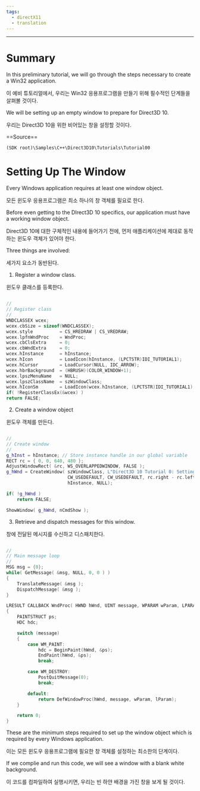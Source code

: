```yaml
---
tags:
  - directX11
  - translation
---
```

---

# Summary

In this preliminary tutorial, we will go through the steps necessary to create a Win32 application.

이 예비 튜토리얼에서, 우리는 Win32 응용프로그램을 만들기 위해 필수적인 단계들을 살펴볼 것이다.

We will be setting up an empty window to prepare for Direct3D 10.

우리는 Direct3D 10을 위한 비어있는 창을 설정할 것이다.

==Source==

`(SDK root)\Samples\C++\Direct3D10\Tutorials\Tutorial00`

# Setting Up The Window

Every Windows application requires at least one window object.

모든 윈도우 응용프로그램은 최소 하나의 창 객체를 필요로 한다.

Before even getting to the DIrect3D 10 specifics, our application must have a working window object.

Direct3D 10에 대한 구체적인 내용에 들어가기 전에, 먼저 애플리케이션에 제대로 동작하는 윈도우 객체가 있어야 한다.

Three things are involved:

세가지 요소가 동반된다.

1. Register a window class.

윈도우 클래스를 등록한다.

```cpp

//
// Register class
//
WNDCLASSEX wcex;
wcex.cbSize = sizeof(WNDCLASSEX);
wcex.style          = CS_HREDRAW | CS_VREDRAW;
wcex.lpfnWndProc    = WndProc;
wcex.cbClsExtra     = 0;
wcex.cbWndExtra     = 0;
wcex.hInstance      = hInstance;
wcex.hIcon          = LoadIcon(hInstance, (LPCTSTR)IDI_TUTORIAL1);
wcex.hCursor        = LoadCursor(NULL, IDC_ARROW);
wcex.hbrBackground  = (HBRUSH)(COLOR_WINDOW+1);
wcex.lpszMenuName   = NULL;
wcex.lpszClassName  = szWindowClass;
wcex.hIconSm        = LoadIcon(wcex.hInstance, (LPCTSTR)IDI_TUTORIAL1);
if( !RegisterClassEx(&wcex) )
return FALSE;

```

2. Create a window object

윈도우 객체를 만든다.

```cpp

//
// Create window
//
g_hInst = hInstance; // Store instance handle in our global variable
RECT rc = { 0, 0, 640, 480 };
AdjustWindowRect( &rc, WS_OVERLAPPEDWINDOW, FALSE );
g_hWnd = CreateWindow( szWindowClass, L"Direct3D 10 Tutorial 0: Setting Up Window", WS_OVERLAPPEDWINDOW,
					   CW_USEDEFAULT, CW_USEDEFAULT, rc.right - rc.left, rc.bottom - rc.top, NULL, NULL,
					   hInstance, NULL);

if( !g_hWnd )
	return FALSE;

ShowWindow( g_hWnd, nCmdShow );

```

3. Retrieve and dispatch messages for this window.

창에 전달된 메시지를 수신하고 디스패치한다.

```cpp

//
// Main message loop
//
MSG msg = {0};
while( GetMessage( &msg, NULL, 0, 0 ) )
{
	TranslateMessage( &msg );
	DispatchMessage( &msg );
}

LRESULT CALLBACK WndProc( HWND hWnd, UINT message, WPARAM wParam, LPARAM lParam )
{
	PAINTSTRUCT ps;
	HDC hdc;

	switch (message) 
	{
		case WM_PAINT:
			hdc = BeginPaint(hWnd, &ps);
			EndPaint(hWnd, &ps);
			break;

		case WM_DESTROY:
			PostQuitMessage(0);
			break;

		default:
			return DefWindowProc(hWnd, message, wParam, lParam);
	}

	return 0;
}


```

These are the minimum steps required to set up the window object which is required by every Windows application.

이는 모든 윈도우 응용프로그램에 필요한 창 객체를 설정하는 최소한의 단계이다.

If we complie and run this code, we will see a window with a blank white background.

이 코드를 컴파일하여 실행시키면, 우리는 빈 하얀 배경을 가진 창을 보게 될 것이다.
